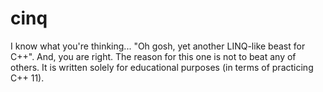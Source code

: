 # cinq

I know what you're thinking... "Oh gosh, yet another LINQ-like beast for C++".
And, you are right. The reason for this one is not to beat any of others. It
is written solely for educational purposes (in terms of practicing C++ 11).
